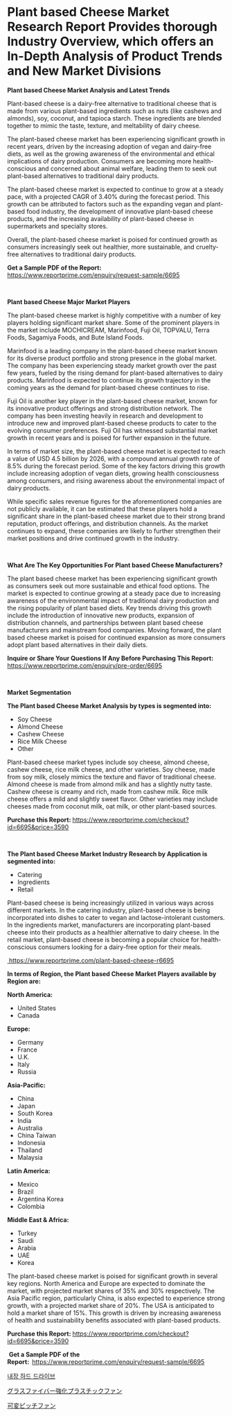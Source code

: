 <p><h1>Plant based Cheese Market Research Report Provides thorough Industry Overview, which offers an In-Depth Analysis of Product Trends and New Market Divisions</h1></p><p><strong>Plant based Cheese Market Analysis and Latest Trends</strong></p>
<p><p>Plant-based cheese is a dairy-free alternative to traditional cheese that is made from various plant-based ingredients such as nuts (like cashews and almonds), soy, coconut, and tapioca starch. These ingredients are blended together to mimic the taste, texture, and meltability of dairy cheese.</p><p>The plant-based cheese market has been experiencing significant growth in recent years, driven by the increasing adoption of vegan and dairy-free diets, as well as the growing awareness of the environmental and ethical implications of dairy production. Consumers are becoming more health-conscious and concerned about animal welfare, leading them to seek out plant-based alternatives to traditional dairy products.</p><p>The plant-based cheese market is expected to continue to grow at a steady pace, with a projected CAGR of 3.40% during the forecast period. This growth can be attributed to factors such as the expanding vegan and plant-based food industry, the development of innovative plant-based cheese products, and the increasing availability of plant-based cheese in supermarkets and specialty stores.</p><p>Overall, the plant-based cheese market is poised for continued growth as consumers increasingly seek out healthier, more sustainable, and cruelty-free alternatives to traditional dairy products.</p></p>
<p><strong>Get a Sample PDF of the Report:&nbsp;</strong> <a href="https://www.reportprime.com/enquiry/request-sample/6695">https://www.reportprime.com/enquiry/request-sample/6695</a></p>
<p>&nbsp;</p>
<p><strong>Plant based Cheese Major Market Players</strong></p>
<p><p>The plant-based cheese market is highly competitive with a number of key players holding significant market share. Some of the prominent players in the market include MOCHICREAM, Marinfood, Fuji Oil, TOPVALU, Terra Foods, Sagamiya Foods, and Bute Island Foods.</p><p>Marinfood is a leading company in the plant-based cheese market known for its diverse product portfolio and strong presence in the global market. The company has been experiencing steady market growth over the past few years, fueled by the rising demand for plant-based alternatives to dairy products. Marinfood is expected to continue its growth trajectory in the coming years as the demand for plant-based cheese continues to rise.</p><p>Fuji Oil is another key player in the plant-based cheese market, known for its innovative product offerings and strong distribution network. The company has been investing heavily in research and development to introduce new and improved plant-based cheese products to cater to the evolving consumer preferences. Fuji Oil has witnessed substantial market growth in recent years and is poised for further expansion in the future.</p><p>In terms of market size, the plant-based cheese market is expected to reach a value of USD 4.5 billion by 2026, with a compound annual growth rate of 8.5% during the forecast period. Some of the key factors driving this growth include increasing adoption of vegan diets, growing health consciousness among consumers, and rising awareness about the environmental impact of dairy products.</p><p>While specific sales revenue figures for the aforementioned companies are not publicly available, it can be estimated that these players hold a significant share in the plant-based cheese market due to their strong brand reputation, product offerings, and distribution channels. As the market continues to expand, these companies are likely to further strengthen their market positions and drive continued growth in the industry.</p></p>
<p>&nbsp;</p>
<p><strong>What Are The Key Opportunities For Plant based Cheese Manufacturers?</strong></p>
<p><p>The plant based cheese market has been experiencing significant growth as consumers seek out more sustainable and ethical food options. The market is expected to continue growing at a steady pace due to increasing awareness of the environmental impact of traditional dairy production and the rising popularity of plant based diets. Key trends driving this growth include the introduction of innovative new products, expansion of distribution channels, and partnerships between plant based cheese manufacturers and mainstream food companies. Moving forward, the plant based cheese market is poised for continued expansion as more consumers adopt plant based alternatives in their daily diets.</p></p>
<p><strong>Inquire or Share Your Questions If Any Before Purchasing This Report:</strong> <a href="https://www.reportprime.com/enquiry/pre-order/6695">https://www.reportprime.com/enquiry/pre-order/6695</a></p>
<p>&nbsp;</p>
<p><strong>Market Segmentation</strong></p>
<p><strong>The Plant based Cheese Market Analysis by types is segmented into:</strong></p>
<p><ul><li>Soy Cheese</li><li>Almond Cheese</li><li>Cashew Cheese</li><li>Rice Milk Cheese</li><li>Other</li></ul></p>
<p><p>Plant-based cheese market types include soy cheese, almond cheese, cashew cheese, rice milk cheese, and other varieties. Soy cheese, made from soy milk, closely mimics the texture and flavor of traditional cheese. Almond cheese is made from almond milk and has a slightly nutty taste. Cashew cheese is creamy and rich, made from cashew milk. Rice milk cheese offers a mild and slightly sweet flavor. Other varieties may include cheeses made from coconut milk, oat milk, or other plant-based sources.</p></p>
<p><strong>Purchase this Report:&nbsp;</strong><a href="https://www.reportprime.com/checkout?id=6695&price=3590">https://www.reportprime.com/checkout?id=6695&price=3590</a></p>
<p>&nbsp;</p>
<p><strong>The Plant based Cheese Market Industry Research by Application is segmented into:</strong></p>
<p><ul><li>Catering</li><li>Ingredients</li><li>Retail</li></ul></p>
<p><p>Plant-based cheese is being increasingly utilized in various ways across different markets. In the catering industry, plant-based cheese is being incorporated into dishes to cater to vegan and lactose-intolerant customers. In the ingredients market, manufacturers are incorporating plant-based cheese into their products as a healthier alternative to dairy cheese. In the retail market, plant-based cheese is becoming a popular choice for health-conscious consumers looking for a dairy-free option for their meals.</p></p>
<p><a href="https://www.reportprime.com/plant-based-cheese-r6695">&nbsp;https://www.reportprime.com/plant-based-cheese-r6695</a></p>
<p><strong>In terms of Region, the Plant based Cheese Market Players available by Region are:</strong></p>
<p>
    <p> <strong> North America: </strong>
        <ul>
            <li>United States</li>
            <li>Canada</li>
        </ul>
        </p> 
    <p> <strong> Europe: </strong>
        <ul>
            <li>Germany</li>
            <li>France</li>
            <li>U.K.</li>
            <li>Italy</li>
            <li>Russia</li>
        </ul>
        </p> 
    <p> <strong> Asia-Pacific: </strong>
        <ul>
            <li>China</li>
            <li>Japan</li>
            <li>South Korea</li>
            <li>India</li>
            <li>Australia</li>
            <li>China Taiwan</li>
            <li>Indonesia</li>
            <li>Thailand</li>
            <li>Malaysia</li>
        </ul>
        </p> 
    <p> <strong> Latin America: </strong>
        <ul>
            <li>Mexico</li>
            <li>Brazil</li>
            <li>Argentina Korea</li>
            <li>Colombia</li>
        </ul>
        </p> 
    <p> <strong> Middle East & Africa: </strong>
        <ul>
            <li>Turkey</li>
            <li>Saudi</li>
            <li>Arabia</li>
            <li>UAE</li>
            <li>Korea</li>
        </ul>
    </p>
    </p>
<p><p>The plant-based cheese market is poised for significant growth in several key regions. North America and Europe are expected to dominate the market, with projected market shares of 35% and 30% respectively. The Asia Pacific region, particularly China, is also expected to experience strong growth, with a projected market share of 20%. The USA is anticipated to hold a market share of 15%. This growth is driven by increasing awareness of health and sustainability benefits associated with plant-based products.</p></p>
<p><strong>Purchase this Report: </strong><a href="https://www.reportprime.com/checkout?id=6695&price=3590">https://www.reportprime.com/checkout?id=6695&price=3590</a></p>
<p>&nbsp;<strong>Get a Sample PDF of the Report:&nbsp;&nbsp;</strong><a href="https://www.reportprime.com/enquiry/request-sample/6695">https://www.reportprime.com/enquiry/request-sample/6695</a></p>
<p><strong></strong></p>
<p><p><a href="https://medium.com/@ukaszduda1/%EB%82%B4%EC%9E%A5-%ED%95%98%EB%93%9C-%EB%93%9C%EB%9D%BC%EC%9D%B4%EB%B8%8C-%EC%8B%9C%EC%9E%A5-%EA%B7%9C%EB%AA%A8-cagr-%EB%8F%99%ED%96%A5-2024-2030-50e8a770bd7b">내장 하드 드라이브</a></p><p><a href="https://github.com/RodHoppe07/Market-Research-Report-List-1/blob/main/769885975444.md">グラスファイバー強化プラスチックファン</a></p><p><a href="https://github.com/reliezer65/Market-Research-Report-List-1/blob/main/872268475445.md">可変ピッチファン</a></p></p>